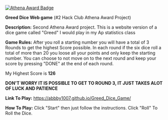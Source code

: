 [![Athena Award Badge](https://img.shields.io/endpoint?url=https%3A%2F%2Faward.athena.hackclub.com%2Fapi%2Fbadge)](https://award.athena.hackclub.com?utm_source=readme)

<b>Greed Dice Web game</b> (#2 Hack Club Athena Award Project)

<b>Description:</b> Second Athena Award  project. This is a website version of a dice game called "Greed" I would play in my Ap statistics class

<b>Game Rules:</b> After you roll a starting number you will have a total of 3 Rounds to get the highest Score possible.
In each round if the six dice roll a total of more than 20 you loose all your points and only keep the starting number.
You can choose to not move on to the next round and keep your score by pressing "DONE" at the end of each round.

My Highest Score is <b>126</b>

<b>DON'T WORRY IT IS POSSIBLE TO GET TO ROUND 3, IT JUST TAKES ALOT OF LUCK AND PATIENCE</b>

<b>Link To Play:</b> https://abbby1007.github.io/Greed_Dice_Game/

<b>How To Play:</b> Click "Start" then just follow the instructions. Click "Roll" To Roll the Dice.




